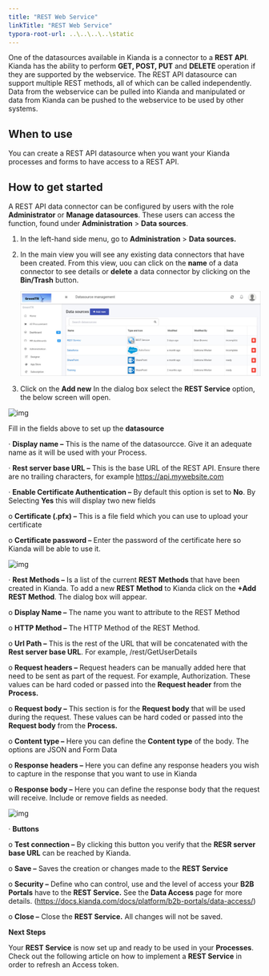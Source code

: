 ```yaml
---
title: "REST Web Service"
linkTitle: "REST Web Service"
typora-root-url: ..\..\..\..\static
---
```


One of the datasources available in Kianda is a connector to a **REST API**. Kianda has the ability to perform **GET, POST, PUT** and **DELETE** operation if they are supported by the webservice. The REST API datasource can support multiple REST methods, all of which can be called independently. Data from the webservice can be pulled into Kianda and manipulated or data from Kianda can be pushed to the webservice to be used by other systems.

## When to use 

You can create a REST API datasource when you want your Kianda processes and forms to have access to a REST API. 

## How to get started

A REST API data connector can be configured by users with the role **Administrator** or **Manage datasources**. These users can access the function, found under **Administration** > **Data sources**.

1.  In the left-hand side menu, go to **Administration** > **Data sources.** 

2. In the main view you will see any existing data connectors that have been created. From this view, uou can click on the **name** of a data connector to see details or **delete** a data connector by clicking on the **Bin/Trash** button. 

   ![Data sources main view](/images/datasource-main-view.jpg)

3. Click on the **Add new** In the dialog box select the **REST Service** option, the below screen will open.

![img](file:///C:/Users/CAITRI~1/AppData/Local/Temp/msohtmlclip1/01/clip_image002.jpg)

Fill in the fields above to set up the **datasource**

·     **Display name –** This is the name of the datasourcce. Give it an adequate name as it will be used with your Process.

·     **Rest server base URL –** This is the base URL of the REST API. Ensure there are no trailing characters, for example https://api.mywebsite.com

·     **Enable Certificate Authentication –** By default this option is set to **No**. By Selecting **Yes** this will display two new fields

o  **Certificate (.pfx) –** This is a file field which you can use to upload your certificate

o  **Certificate password –** Enter the password of the certificate here so Kianda will be able to use it.

![img](file:///C:/Users/CAITRI~1/AppData/Local/Temp/msohtmlclip1/01/clip_image004.jpg)

·     **Rest Methods –** Is a list of the current **REST Methods** that have been created in Kianda. To add a new **REST Method** to Kianda click on the **+Add REST Method**. The dialog box will appear.

o  **Display Name –** The name you want to attribute to the REST Method

o  **HTTP Method –** The HTTP Method of the REST Method. 

o  **Url Path –** This is the rest of the URL that will be concatenated with the **Rest server base URL**. For example, /rest/GetUserDetails

o  **Request headers –** Request headers can be manually added here that need to be sent as part of the request. For example, Authorization. These values can be hard coded or passed into the **Request header** from the **Process.**

o  **Request body –** This section is for the **Request body** that will be used during the request. These values can be hard coded or passed into the **Request body** from the **Process.**

o  **Content type –** Here you can define the **Content type** of the body. The options are JSON and Form Data

o  **Response headers –** Here you can define any response headers you wish to capture in the response that you want to use in Kianda

o  **Response body –** Here you can define the response body that the request will receive. Include or remove fields as needed.

![img](file:///C:/Users/CAITRI~1/AppData/Local/Temp/msohtmlclip1/01/clip_image006.jpg)

·     **Buttons**

o  **Test connection –** By clicking this button you verify that the **RESR server base URL** can be reached by Kianda.

o  **Save –** Saves the creation or changes made to the **REST Service**

o  **Security –** Define who can control, use and the level of access your **B2B Portals** have to the **REST Service.** See the **Data Access** page for more details. (https://docs.kianda.com/docs/platform/b2b-portals/data-access/)

o  **Close –** Close the **REST Service.** All changes will not be saved.

 

**Next Steps**

Your **REST Service** is now set up and ready to be used in your **Processes**. Check out the following article on how to implement a **REST Service** in order to refresh an Access token.


